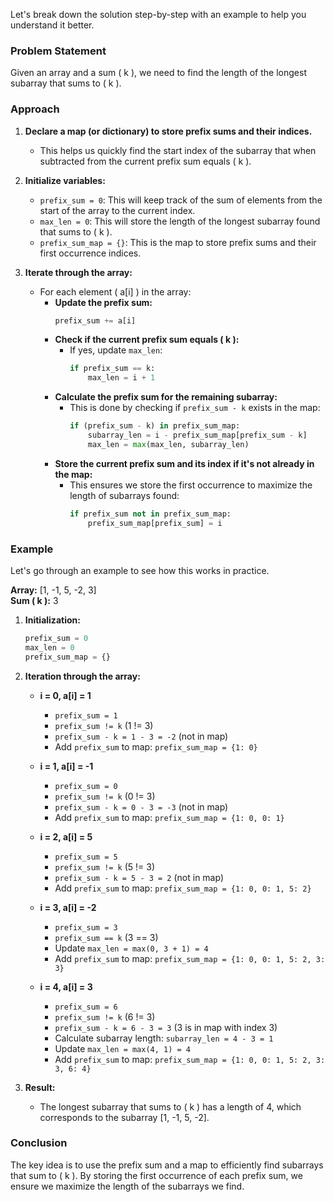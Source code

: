 Let's break down the solution step-by-step with an example to help you understand it better.

### Problem Statement
Given an array and a sum \( k \), we need to find the length of the longest subarray that sums to \( k \).

### Approach
1. **Declare a map (or dictionary) to store prefix sums and their indices.**
   - This helps us quickly find the start index of the subarray that when subtracted from the current prefix sum equals \( k \).

2. **Initialize variables:**
   - `prefix_sum = 0`: This will keep track of the sum of elements from the start of the array to the current index.
   - `max_len = 0`: This will store the length of the longest subarray found that sums to \( k \).
   - `prefix_sum_map = {}`: This is the map to store prefix sums and their first occurrence indices.

3. **Iterate through the array:**
   - For each element \( a[i] \) in the array:
     - **Update the prefix sum:**
       ```python
       prefix_sum += a[i]
       ```
     - **Check if the current prefix sum equals \( k \):**
       - If yes, update `max_len`:
         ```python
         if prefix_sum == k:
             max_len = i + 1
         ```
     - **Calculate the prefix sum for the remaining subarray:**
       - This is done by checking if `prefix_sum - k` exists in the map:
         ```python
         if (prefix_sum - k) in prefix_sum_map:
             subarray_len = i - prefix_sum_map[prefix_sum - k]
             max_len = max(max_len, subarray_len)
         ```
     - **Store the current prefix sum and its index if it's not already in the map:**
       - This ensures we store the first occurrence to maximize the length of subarrays found:
         ```python
         if prefix_sum not in prefix_sum_map:
             prefix_sum_map[prefix_sum] = i
         ```

### Example
Let's go through an example to see how this works in practice.

**Array:** [1, -1, 5, -2, 3]  
**Sum \( k \):** 3

1. **Initialization:**
   ```python
   prefix_sum = 0
   max_len = 0
   prefix_sum_map = {}
   ```

2. **Iteration through the array:**
   - **i = 0, a[i] = 1**
     - `prefix_sum = 1`
     - `prefix_sum != k` (1 != 3)
     - `prefix_sum - k = 1 - 3 = -2` (not in map)
     - Add `prefix_sum` to map: `prefix_sum_map = {1: 0}`

   - **i = 1, a[i] = -1**
     - `prefix_sum = 0`
     - `prefix_sum != k` (0 != 3)
     - `prefix_sum - k = 0 - 3 = -3` (not in map)
     - Add `prefix_sum` to map: `prefix_sum_map = {1: 0, 0: 1}`

   - **i = 2, a[i] = 5**
     - `prefix_sum = 5`
     - `prefix_sum != k` (5 != 3)
     - `prefix_sum - k = 5 - 3 = 2` (not in map)
     - Add `prefix_sum` to map: `prefix_sum_map = {1: 0, 0: 1, 5: 2}`

   - **i = 3, a[i] = -2**
     - `prefix_sum = 3`
     - `prefix_sum == k` (3 == 3)
     - Update `max_len = max(0, 3 + 1) = 4`
     - Add `prefix_sum` to map: `prefix_sum_map = {1: 0, 0: 1, 5: 2, 3: 3}`

   - **i = 4, a[i] = 3**
     - `prefix_sum = 6`
     - `prefix_sum != k` (6 != 3)
     - `prefix_sum - k = 6 - 3 = 3` (3 is in map with index 3)
     - Calculate subarray length: `subarray_len = 4 - 3 = 1`
     - Update `max_len = max(4, 1) = 4`
     - Add `prefix_sum` to map: `prefix_sum_map = {1: 0, 0: 1, 5: 2, 3: 3, 6: 4}`

3. **Result:**
   - The longest subarray that sums to \( k \) has a length of 4, which corresponds to the subarray [1, -1, 5, -2].

### Conclusion
The key idea is to use the prefix sum and a map to efficiently find subarrays that sum to \( k \). By storing the first occurrence of each prefix sum, we ensure we maximize the length of the subarrays we find.